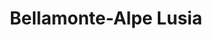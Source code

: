---
name: Bellamonte
title: Bellamonte-Alpe Lusia
region: Trentino-Alto Adige
country: Italy
group: Val di Fiemme
---